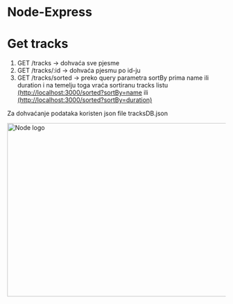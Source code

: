 # Node-Express
<h1>Get tracks</h1>


1. GET /tracks -> dohvaća sve pjesme 
2. GET /tracks/:id -> dohvaća pjesmu po id-ju 
3. GET /tracks/sorted -> preko query parametra sortBy prima name ili duration i na temelju toga vraća sortiranu tracks listu 
<a href="url">(http://localhost:3000/sorted?sortBy=name</a> ili <a href="url">(http://localhost:3000/sorted?sortBy=duration)</a>
 

Za dohvaćanje podataka koristen json file tracksDB.json 

 <img src="https://www.quantexdigital.com/wp-content/uploads/2021/11/nodejs-2048x1075.png" width="900" height="400" alt="Node logo"> 
